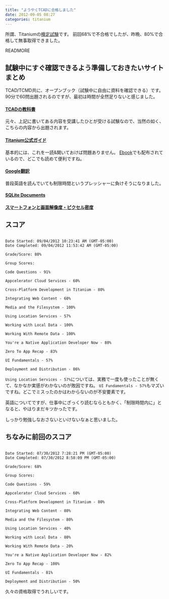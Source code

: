 ```yaml
---
title: "ようやくTCADに合格しました"
date: 2012-09-05 08:27
categories: titanium
---
```


所謂、Titaniumの[検定試験](http://training.appcelerator.com/get-certified)です。
前回68%で不合格でしたが、昨晩、80%で合格して無事取得できました。

READMORE

## 試験中にすぐ確認できるよう準備しておきたいサイトまとめ

TCAD/TCMD共に、オープンブック（試験中に自由に資料を確認できる）です。
90分で60問出題されるのですが、最初は時間が全然足りないと感じました。

#### [TCADの教科書](https://wiki.appcelerator.org/display/td/TCAD+Course+Labs)

元々、上記に書いてある内容を受講したひとが受ける試験なので、当然の如く、こちらの内容から出題されます。

#### [Titanium公式ガイド](http://docs.appcelerator.com/titanium/2.1/#!/guide/Building_Mobile_Applications_with_Titanium)

基本的には、これを一読&開いておけば問題ありません。
[Ebook](http://docs.appcelerator.com/titanium/2.1/#!/guide/BNAPP_ebook)でも配布されているので、どこでも読めて便利ですね。

#### [Google翻訳](http://translate.google.co.jp/?hl=ja&tab=TT)

普段英語を読んでいても制限時間というプレッシャーに負けそうになりました。

#### [SQLite Documents](http://www.sqlite.org/docs.html)

#### [スマートフォンと画面解像度・ピクセル密度](http://myakura.github.com/n/density.html)

## スコア

```

Date Started: 09/04/2012 10:23:41 AM (GMT-05:00)
Date Completed: 09/04/2012 11:53:42 AM (GMT-05:00)

Grade/Score: 80%

Group Scores:

Code Questions - 91%

Appcelerator Cloud Services - 60%

Cross-Platform Development in Titanium - 80%

Integrating Web Content - 60%

Media and the Filesystem - 100%

Using Location Services - 57%

Working with Local Data - 100%

Working With Remote Data - 100%

You're a Native Application Developer Now - 80%

Zero To App Recap - 83%

UI Fundamentals - 57%

Deployment and Distribution - 86%
```

`Using Location Services - 57%`については、実務で一度も使ったことが無くて、なかなか実感がわかないのが敗因ですね。
`UI Fundamentals - 57%`もマズいですね。どこでミスったのかはわからないのが不安要素です。

英語についてですが、仕事中にざっくり読むならともかく、「制限時間内に」となると、やはりまだキツかったです。

しっかり勉強しなおさないといけないなぁと思いました。

## ちなみに前回のスコア

```

Date Started: 07/30/2012 7:28:21 PM (GMT-05:00)
Date Completed: 07/30/2012 8:58:09 PM (GMT-05:00)

Grade/Score: 68%

Group Scores:

Code Questions - 59%

Appcelerator Cloud Services - 60%

Cross-Platform Development in Titanium - 80%

Integrating Web Content - 80%

Media and the Filesystem - 80%

Using Location Services - 40%

Working with Local Data - 80%

Working With Remote Data - 20%

You're a Native Application Developer Now - 82%

Zero To App Recap - 100%

UI Fundamentals - 81%

Deployment and Distribution - 50%
```

久々の資格取得でうれしいです。

